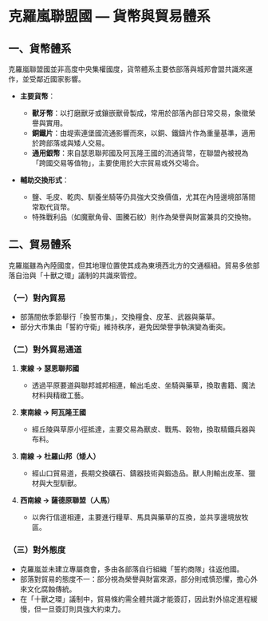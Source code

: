 # 克羅嵐聯盟國 — 貨幣與貿易體系

## 一、貨幣體系
克羅嵐聯盟國並非高度中央集權國度，貨幣體系主要依部落與城邦會盟共識來運作，並受鄰近國家影響。  

- **主要貨幣**：  
  - **獸牙幣**：以打磨獸牙或鑲嵌獸骨製成，常用於部落內部日常交易，象徵榮譽與實用。  
  - **銅鐵片**：由堤索連堡國流通影響而來，以銅、鐵鑄片作為重量基準，適用於跨部落或與矮人交易。  
  - **通用銀幣**：來自瑟恩聯邦國及阿瓦隆王國的流通貨幣，在聯盟內被視為「跨國交易等值物」，主要使用於大宗貿易或外交場合。  

- **輔助交換形式**：  
  - 鹽、毛皮、乾肉、馴養坐騎等仍具強大交換價值，尤其在內陸邊境部落間常取代貨幣。  
  - 特殊戰利品（如魔獸角骨、圖騰石紋）則作為榮譽與財富兼具的交換物。  

## 二、貿易體系
克羅嵐雖為內陸國度，但其地理位置使其成為東境西北方的交通樞紐。貿易多依部落自治與「十獸之環」議制的共識來管控。

### （一）對內貿易
- 部落間依季節舉行「換誓市集」，交換糧食、皮革、武器與藥草。  
- 部分大市集由「誓約守衛」維持秩序，避免因榮譽爭執演變為衝突。  

### （二）對外貿易通道
1. **東線 → 瑟恩聯邦國**  
   - 透過平原要道與聯邦城邦相連，輸出毛皮、坐騎與藥草，換取書籍、魔法材料與精緻工藝。  

2. **東南線 → 阿瓦隆王國**  
   - 經丘陵與草原小徑抵達，主要交易為獸皮、戰馬、榖物，換取精鐵兵器與布料。  

3. **南線 → 杜羅山邦（矮人）**  
   - 經山口貿易道，長期交換礦石、鑄器技術與鍛造品。獸人則輸出皮革、獵材與大型馴獸。  

4. **西南線 → 薩德原聯盟（人馬）**  
   - 以奔行信道相連，主要進行糧草、馬具與藥草的互換，並共享邊境放牧區。  

### （三）對外態度
- 克羅嵐並未建立專屬商會，多由各部落自行組織「誓約商隊」往返他國。  
- 部落對貿易的態度不一：部分視為榮譽與財富來源，部分則戒慎恐懼，擔心外來文化腐蝕傳統。  
- 在「十獸之環」議制中，貿易條約需全體共識才能簽訂，因此對外協定進程緩慢，但一旦簽訂則具強大約束力。  
